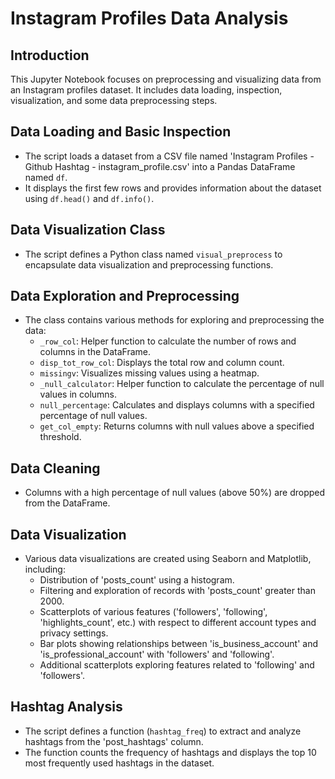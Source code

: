 # Instagram Profiles Data Analysis

## Introduction
This Jupyter Notebook focuses on preprocessing and visualizing data from an Instagram profiles dataset. It includes data loading, inspection, visualization, and some data preprocessing steps.

## Data Loading and Basic Inspection
- The script loads a dataset from a CSV file named 'Instagram Profiles - Github Hashtag - instagram_profile.csv' into a Pandas DataFrame named `df`.
- It displays the first few rows and provides information about the dataset using `df.head()` and `df.info()`.

## Data Visualization Class
- The script defines a Python class named `visual_preprocess` to encapsulate data visualization and preprocessing functions.

## Data Exploration and Preprocessing
- The class contains various methods for exploring and preprocessing the data:
  - `_row_col`: Helper function to calculate the number of rows and columns in the DataFrame.
  - `disp_tot_row_col`: Displays the total row and column count.
  - `missingv`: Visualizes missing values using a heatmap.
  - `_null_calculator`: Helper function to calculate the percentage of null values in columns.
  - `null_percentage`: Calculates and displays columns with a specified percentage of null values.
  - `get_col_empty`: Returns columns with null values above a specified threshold.

## Data Cleaning
- Columns with a high percentage of null values (above 50%) are dropped from the DataFrame.

## Data Visualization
- Various data visualizations are created using Seaborn and Matplotlib, including:
  - Distribution of 'posts_count' using a histogram.
  - Filtering and exploration of records with 'posts_count' greater than 2000.
  - Scatterplots of various features ('followers', 'following', 'highlights_count', etc.) with respect to different account types and privacy settings.
  - Bar plots showing relationships between 'is_business_account' and 'is_professional_account' with 'followers' and 'following'.
  - Additional scatterplots exploring features related to 'following' and 'followers'.

## Hashtag Analysis
- The script defines a function (`hashtag_freq`) to extract and analyze hashtags from the 'post_hashtags' column.
- The function counts the frequency of hashtags and displays the top 10 most frequently used hashtags in the dataset.
